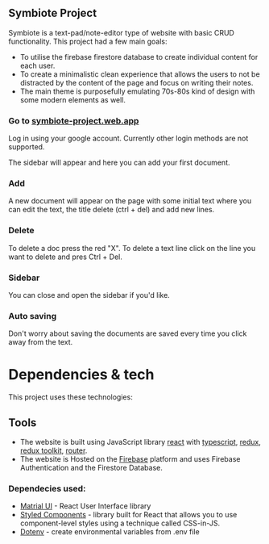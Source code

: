 ## Symbiote Project

Symbiote is a text-pad/note-editor type of website with basic CRUD functionality. 
This project had a few main goals:
- To utilise the firebase firestore database to create individual content for each user.
- To create a minimalistic clean experience that allows the users to not be distracted by the content of the page and focus on writing their notes. 
- The main theme is purposefully emulating 70s-80s kind of design with some modern elements as well.

### Go to [symbiote-project.web.app](https://symbiote-project.web.app/)
Log in using your google account. Currently other login methods are not supported.

The sidebar will appear and here you can add your first document. 
### Add 
A new document will appear on the page with some initial text where you can edit the text, the title delete (ctrl + del) and add new lines.

### Delete 
To delete a doc press the red "X". To delete a text line click on the line you want to delete and pres Ctrl + Del.

### Sidebar
You can close and open the sidebar if you'd like. 

### Auto saving
Don't worry about saving the documents are saved every time you click away from the text.

# Dependencies & tech
This project uses these technologies:

## Tools
- The website is built using JavaScript library [react](https://reactjs.org/) with [typescript](https://www.typescriptlang.org/), [redux](https://redux.js.org/), [redux toolkit](https://redux-toolkit.js.org/), [router](https://reactrouter.com/).
- The website is Hosted on the [Firebase](https://firebase.google.com/) platform and uses Firebase Authentication and the Firestore Database.

### Dependecies used: ###
  * [Matrial UI](https://mui.com/) - React User Interface library 
  * [Styled Components](https://styled-components.com/) - library built for React that allows you to use component-level styles using a technique called CSS-in-JS.
  * [Dotenv](https://github.com/motdotla/dotenv) - create environmental variables from .env file
  








